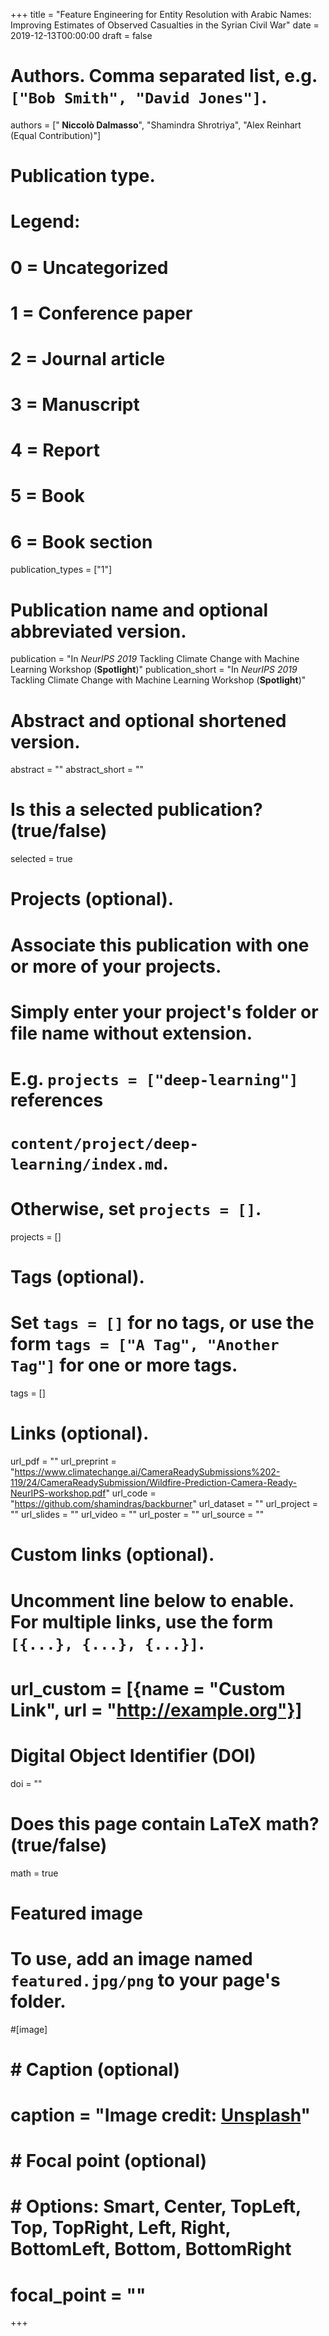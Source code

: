 +++
title = "Feature Engineering for Entity Resolution with Arabic Names:  Improving Estimates of Observed Casualties in the Syrian Civil War"
date = 2019-12-13T00:00:00
draft = false

# Authors. Comma separated list, e.g. `["Bob Smith", "David Jones"]`.
authors = ["<b> Niccolò Dalmasso</b>", "Shamindra Shrotriya", "Alex Reinhart (Equal Contribution)"]

# Publication type.
# Legend:
# 0 = Uncategorized
# 1 = Conference paper
# 2 = Journal article
# 3 = Manuscript
# 4 = Report
# 5 = Book
# 6 = Book section
publication_types = ["1"]

# Publication name and optional abbreviated version.
publication = "In *NeurIPS 2019* Tackling Climate Change with Machine Learning Workshop (**Spotlight**)"
publication_short = "In *NeurIPS 2019* Tackling Climate Change with Machine Learning Workshop (**Spotlight**)"

# Abstract and optional shortened version.
abstract = ""
abstract_short = ""

# Is this a selected publication? (true/false)
selected = true

# Projects (optional).
#   Associate this publication with one or more of your projects.
#   Simply enter your project's folder or file name without extension.
#   E.g. `projects = ["deep-learning"]` references 
#   `content/project/deep-learning/index.md`.
#   Otherwise, set `projects = []`.
projects = []

# Tags (optional).
#   Set `tags = []` for no tags, or use the form `tags = ["A Tag", "Another Tag"]` for one or more tags.
tags = []

# Links (optional).
url_pdf = ""
url_preprint = "https://www.climatechange.ai/CameraReadySubmissions%202-119/24/CameraReadySubmission/Wildfire-Prediction-Camera-Ready-NeurIPS-workshop.pdf"
url_code = "https://github.com/shamindras/backburner"
url_dataset = ""
url_project = ""
url_slides = ""
url_video = ""
url_poster = ""
url_source = ""

# Custom links (optional).
#   Uncomment line below to enable. For multiple links, use the form `[{...}, {...}, {...}]`.
# url_custom = [{name = "Custom Link", url = "http://example.org"}]

# Digital Object Identifier (DOI)
doi = ""

# Does this page contain LaTeX math? (true/false)
math = true

# Featured image
# To use, add an image named `featured.jpg/png` to your page's folder. 
#[image]
#  # Caption (optional)
#  caption = "Image credit: [**Unsplash**](https://unsplash.com/photos/pLCdAaMFLTE)"

#  # Focal point (optional)
#  # Options: Smart, Center, TopLeft, Top, TopRight, Left, Right, BottomLeft, Bottom, BottomRight
#  focal_point = ""
+++
